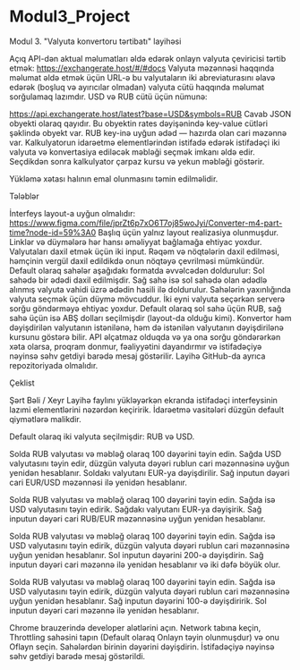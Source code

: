 # Modul3_Project

Modul 3. "Valyuta konvertoru tərtibatı" layihəsi


Açıq API-dən aktual məlumatları əldə edərək onlayn valyuta çeviricisi tərtib etmək:
https://exchangerate.host/#/#docs 
Valyuta məzənnəsi haqqında məlumat əldə etmək üçün URL-ə bu valyutaların iki abreviaturasını əlavə edərək (boşluq və ayırıcılar olmadan) valyuta cütü haqqında məlumat sorğulamaq lazımdır. USD və RUB cütü üçün nümunə:


https://api.exchangerate.host/latest?base=USD&symbols=RUB 
Cavab JSON obyekti olaraq qayıdır. Bu obyektin rates dəyişənində key-value cütləri şəklində obyekt var. RUB key-inə uyğun ədəd — hazırda olan cari məzənnə var.
Kalkulyatorun idarəetmə elementlərindən istifadə edərək istifadəçi iki valyuta və konvertasiya ediləcək məbləği seçmək imkanı əldə edir. Seçdikdən sonra kalkulyator çarpaz kursu və yekun məbləği göstərir. 


Yükləmə xətası halının emal olunmasını təmin edilməlidir.


Tələblər

İnterfeys layout-a uyğun olmalıdır:
https://www.figma.com/file/jprZt6p7xO6T7oj85woJyi/Converter-m4-part-time?node-id=59%3A0 
Başlıq üçün yalnız layout realizasiya olunmuşdur. Linklər və düymələrə hər hansı əməliyyat bağlamağa ehtiyac yoxdur.
Valyutaları daxil etmək üçün iki input. Rəqəm və nöqtələrin daxil edilməsi, həmçinin vergül daxil edildikdə onun nöqtəyə çevrilməsi mümkündür. 
Default olaraq sahələr aşağıdakı formatda əvvəlcədən doldurulur:
Sol sahədə bir ədədi daxil edilmişdir.
Sağ sahə isə sol sahədə olan ədədlə alınmış valyuta vahidi üzrə ədədin hasili ilə doldurulur.
Sahələrin yaxınlığında valyuta seçmək üçün düymə mövcuddur. 
İki eyni valyuta seçərkən serverə sorğu göndərməyə ehtiyac yoxdur. Default  olaraq sol sahə üçün RUB, sağ sahə üçün isə ABŞ dolları seçilmişdir (layout-da olduğu kimi).
Konvertor həm dəyişdirilən valyutanın istənilənə, həm də istənilən valyutanın dəyişdirilənə kursunu göstərə bilir.
API əlçatmaz olduqda və ya ona sorğu göndərərkən xəta olarsa, proqram donmur, fəaliyyətini dayandırmır və  istifadəçiyə nəyinsə səhv getdiyi barədə mesaj göstərilir.
Layihə GitHub-da ayrıca repozitoriyada olmalıdır.


Çeklist

Şərt
Bəli / Xeyr
Layihə faylını yükləyərkən ekranda istifadəçi interfeysinin lazımi elementlərini nəzərdən keçiririk. İdarəetmə vasitələri düzgün default qiymətlərə malikdir. 


Default olaraq iki valyuta seçilmişdir: RUB və USD.


Solda RUB valyutası və məbləğ olaraq 100 dəyərini təyin edin.
Sağda USD valyutasını təyin edir, düzgün valyuta dəyəri rublun cari məzənnəsinə uyğun yenidən hesablanır.
Soldakı valyutanı EUR-ya dəyişdirilir.
Sağ inputun dəyəri cari EUR/USD məzənnəsi ilə yenidən hesablanır.


Solda RUB valyutası və məbləğ olaraq 100 dəyərini təyin edin.
Sağda isə USD valyutasını təyin edirik.
Sağdakı valyutanı EUR-ya dəyişirik.
Sağ inputun dəyəri cari RUB/EUR məzənnəsinə uyğun yenidən hesablanır.
   
Solda RUB valyutası və məbləğ olaraq 100 dəyərini təyin edin.
Sağda isə USD valyutasını təyin edirik, düzgün valyuta dəyəri rublun cari məzənnəsinə uyğun yenidən hesablanır.
Sol inputun dəyərini 200-ə dəyişdirin.
Sağ inputun dəyəri cari məzənnə ilə yenidən hesablanır və iki dəfə böyük olur.


Solda RUB valyutası və məbləğ olaraq 100 dəyərini təyin edin.
Sağda isə USD valyutasını təyin edirik, düzgün valyuta dəyəri rublun cari məzənnəsinə uyğun yenidən hesablanır.
Sağ inputun dəyərini 100-ə dəyişdiririk.
Sol inputun dəyəri cari məzənnə ilə yenidən hesablanır.


Chrome brauzerində developer alətlərini açın. Network tabına keçin, Throttling sahəsini tapın (Default olaraq Onlayn təyin olunmuşdur) və onu Oflayn seçin. Sahələrdən birinin dəyərini dəyişdirin. İstifadəçiyə nəyinsə səhv getdiyi barədə mesaj göstərildi.



